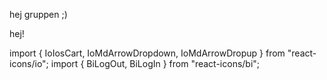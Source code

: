 hej gruppen ;)

hej!

import { IoIosCart, IoMdArrowDropdown, IoMdArrowDropup } from "react-icons/io";
import { BiLogOut, BiLogIn } from "react-icons/bi";

<IoIosCart />
<BiLogOut />
<BiLogIn />
<IoMdArrowDropdown />
<IoMdArrowDropup />
